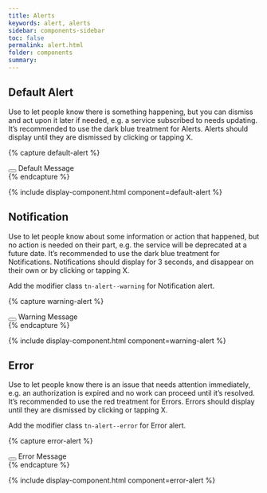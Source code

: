 ```yaml
---
title: Alerts
keywords: alert, alerts
sidebar: components-sidebar
toc: false
permalink: alert.html
folder: components
summary:
---
```


## Default Alert
Use to let people know there is something happening, but you can dismiss and act upon it later if needed, e.g. a service subscribed to needs updating. It’s recommended to use the dark blue treatment for Alerts. Alerts should display until they are dismissed by clicking or tapping X.

{% capture default-alert %}
<div class="tn-alert" role="alert" id="defautl-alert">
  <button class="tn-alert__close" aria-controls="defautl-alert">
    <span class="tn-icon tn-icon--close" role="presentation"></span>
  </button>
  Default Message
</div>
{% endcapture %}

{% include display-component.html component=default-alert %}

## Notification
Use to let people know about some information or action that happened, but no action is needed on their part, e.g. the service will be deprecated at a future date. It’s recommended to use the dark blue treatment for Notifications. Notifications should display for 3 seconds, and disappear on their own or by clicking or tapping X.

Add the modifier class `tn-alert--warning` for Notification alert.

{% capture warning-alert %}
<div class="tn-alert tn-alert--warning" role="alert" id="warning-alert">
  <button class="tn-alert__close" aria-controls="warning-alert">
    <span class="tn-icon tn-icon--close" role="presentation"></span>
  </button>
  Warning Message
</div>
{% endcapture %}

{% include display-component.html component=warning-alert %}

## Error
Use to let people know there is an issue that needs attention immediately, e.g. an authorization is expired and no work can proceed until it’s resolved. It’s recommended to use the red treatment for Errors. Errors should display until they are dismissed by clicking or tapping X.

Add the modifier class `tn-alert--error` for Error alert.

{% capture error-alert %}

<div class="tn-alert tn-alert--error" role="alert" id="error-alert">
  <button class="tn-alert__close" aria-controls="error-alert">
    <span class="tn-icon tn-icon--close" role="presentation"></span>
  </button>
  Error Message
</div>
{% endcapture %}

{% include display-component.html component=error-alert %}
